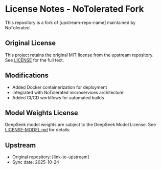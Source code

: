 # License Notes - NoTolerated Fork

This repository is a fork of [upstream-repo-name] maintained by NoTolerated.

## Original License
This project retains the original MIT license from the upstream repository.
See [LICENSE](LICENSE) for the full text.

## Modifications
- Added Docker containerization for deployment
- Integrated with NoTolerated microservices architecture
- Added CI/CD workflows for automated builds

## Model Weights License
DeepSeek model weights are subject to the DeepSeek Model License.
See [LICENSE-MODEL.md](LICENSE-MODEL.md) for details.

## Upstream
- Original repository: [link-to-upstream]
- Sync date: 2025-10-24

